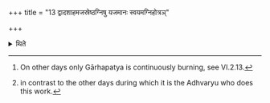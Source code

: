 +++
title = "13 द्वादशाहमजस्रेष्ठग्निषु यजमानः स्वयमग्निहोत्रञ्"

+++

<details><summary>थिते</summary>

13. In continuously burning fires[^1] for twelve days, the sacrificer himself[^2] should offer the Āgnihotra(-libation) without staying away. (During this period) he wears a new garment.  


[^1]: On other days only Gārhapatya is continuously burning, see VI.2.13.  


[^2]: in contrast to the other days during which it is the Adhvaryu who does this work.
</details>
